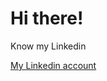 <h1>Hi there!</h1>
    <p>Know my Linkedin</p>
    <a href="https://www.linkedin.com/in/guilherme-zanetti/">My Linkedin account</a>

       
  
<!--
**guilherzanetti/guilherzanetti** is a ✨ _special_ ✨ repository because its `README.md` (this file) appears on your GitHub profile.

Here are some ideas to get you started:

- 🔭 I’m currently working on ...
- 🌱 I’m currently learning ...
- 👯 I’m looking to collaborate on ...
- 🤔 I’m looking for help with ...
- 💬 Ask me about ...
- 📫 How to reach me: ...
- 😄 Pronouns: ...
- ⚡ Fun fact: ...
-->
